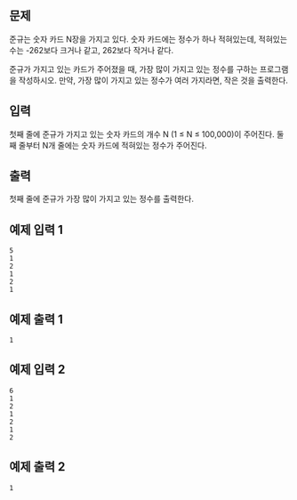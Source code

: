 ## 문제
준규는 숫자 카드 N장을 가지고 있다. 숫자 카드에는 정수가 하나 적혀있는데, 적혀있는 수는 -262보다 크거나 같고, 262보다 작거나 같다.

준규가 가지고 있는 카드가 주어졌을 때, 가장 많이 가지고 있는 정수를 구하는 프로그램을 작성하시오. 만약, 가장 많이 가지고 있는 정수가 여러 가지라면, 작은 것을 출력한다.

## 입력
첫째 줄에 준규가 가지고 있는 숫자 카드의 개수 N (1 ≤ N ≤ 100,000)이 주어진다. 둘째 줄부터 N개 줄에는 숫자 카드에 적혀있는 정수가 주어진다.

## 출력
첫째 줄에 준규가 가장 많이 가지고 있는 정수를 출력한다.

## 예제 입력 1 
```
5
1
2
1
2
1
```
## 예제 출력 1 
```
1
```
## 예제 입력 2 
```
6
1
2
1
2
1
2
```
## 예제 출력 2 
```
1
```